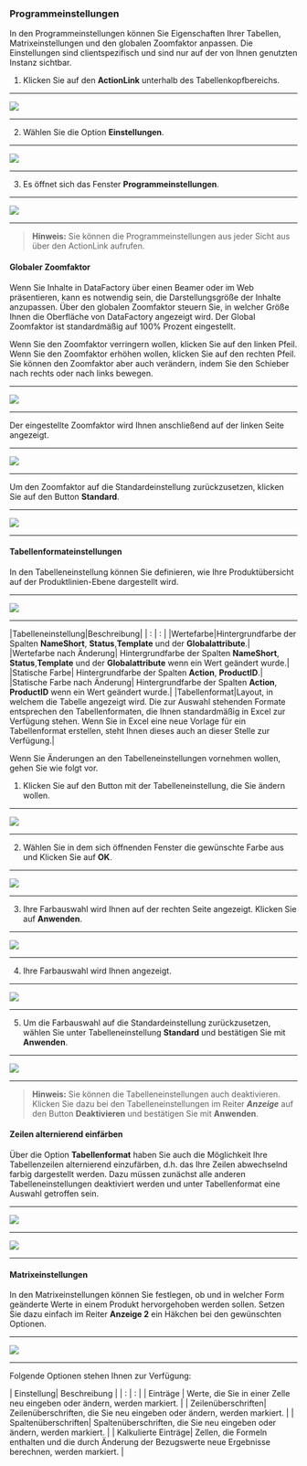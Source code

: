 ### Programmeinstellungen
In den Programmeinstellungen können Sie Eigenschaften Ihrer Tabellen, Matrixeinstellungen und den globalen Zoomfaktor anpassen. Die Einstellungen sind clientspezifisch und sind nur auf der von Ihnen genutzten Instanz sichtbar.

1) Klicken Sie auf den **ActionLink** unterhalb des Tabellenkopfbereichs.

---
![](/Pictures/Excel-Client/Fabrik/Programmeinstellungen/programmeinstellungen_1.png)

---

2) Wählen Sie die Option **Einstellungen**.

---
![](/Pictures/Excel-Client/Fabrik/Programmeinstellungen/programmeinstellungen_2.png)

---

3) Es öffnet sich das Fenster **Programmeinstellungen**.

---
![](/Pictures/Excel-Client/Fabrik/Programmeinstellungen/programmeinstellungen_3.png)

---

>**Hinweis:** Sie können die Programmeinstellungen aus jeder Sicht aus über den ActionLink aufrufen.

#### Globaler Zoomfaktor

Wenn Sie Inhalte in DataFactory über einen Beamer oder im Web präsentieren, kann es notwendig sein, die Darstellungsgröße der Inhalte anzupassen. Über den globalen Zoomfaktor steuern Sie, in welcher Größe Ihnen die Oberfläche von DataFactory angezeigt wird. Der Global Zoomfaktor ist standardmäßig auf 100% Prozent eingestellt. 

Wenn Sie den Zoomfaktor verringern wollen, klicken Sie auf den linken Pfeil. Wenn Sie den Zoomfaktor erhöhen wollen, klicken Sie auf den rechten Pfeil. Sie können den Zoomfaktor aber auch verändern, indem Sie den Schieber nach rechts oder nach links bewegen.

---
![](/Pictures/Excel-Client/Fabrik/Programmeinstellungen/programmeinstellungen_4.png)

---

Der eingestellte Zoomfaktor wird Ihnen anschließend auf der linken Seite angezeigt.

---
![](/Pictures/Excel-Client/Fabrik/Programmeinstellungen/programmeinstellungen_5.png)

---

Um den Zoomfaktor auf die Standardeinstellung zurückzusetzen, klicken Sie auf den Button **Standard**.

---
![](/Pictures/Excel-Client/Fabrik/Programmeinstellungen/programmeinstellungen_6.png)

---

#### Tabellenformateinstellungen

In den Tabelleneinstellung können Sie definieren, wie Ihre Produktübersicht auf der Produktlinien-Ebene dargestellt wird.

---
![](/Pictures/Excel-Client/Fabrik/Programmeinstellungen/programmeinstellungen_7.png)

---

|Tabelleneinstellung|Beschreibung|
| : | : |
|Wertefarbe|Hintergrundfarbe der Spalten **NameShort**, **Status**,**Template** und der **Globalattribute**.|
|Wertefarbe nach Änderung| Hintergrundfarbe der Spalten **NameShort**, **Status**,**Template** und der **Globalattribute** wenn ein Wert geändert wurde.|
|Statische Farbe| Hintergrundfarbe der Spalten **Action**, **ProductID**.|
|Statische Farbe nach Änderung| Hintergrundfarbe der Spalten **Action**, **ProductID** wenn ein Wert geändert wurde.|
|Tabellenformat|Layout, in welchem die Tabelle angezeigt wird. Die zur Auswahl stehenden Formate entsprechen den Tabellenformaten, die Ihnen standardmäßig in Excel zur Verfügung stehen. Wenn Sie in Excel eine neue Vorlage für ein Tabellenformat erstellen, steht Ihnen dieses auch an dieser Stelle zur Verfügung.|

Wenn Sie Änderungen an den Tabelleneinstellungen vornehmen wollen, gehen Sie wie folgt vor.

1) Klicken Sie auf den Button mit der Tabelleneinstellung, die Sie ändern wollen.

---
![](/Pictures/Excel-Client/Fabrik/Programmeinstellungen/programmeinstellungen_8.png)

---

2) Wählen Sie in dem sich öffnenden Fenster die gewünschte Farbe aus und Klicken Sie auf **OK**.

---
![](/Pictures/Excel-Client/Fabrik/Programmeinstellungen/programmeinstellungen_9.png)

---

3) Ihre Farbauswahl wird Ihnen auf der rechten Seite angezeigt. Klicken Sie auf **Anwenden**.

---
![](/Pictures/Excel-Client/Fabrik/Programmeinstellungen/programmeinstellungen_10.png)

---

4) Ihre Farbauswahl wird Ihnen angezeigt.

---
![](/Pictures/Excel-Client/Fabrik/Programmeinstellungen/programmeinstellungen_11.png)

---

5) Um die Farbauswahl auf die Standardeinstellung zurückzusetzen, wählen Sie unter Tabelleneinstellung **Standard** und bestätigen Sie mit **Anwenden**.

---
![](/Pictures/Excel-Client/Fabrik/Programmeinstellungen/programmeinstellungen_12.png)

---

> **Hinweis:** Sie können die Tabelleneinstellungen auch deaktivieren. Klicken Sie dazu bei den Tabelleneinstellungen im Reiter ***Anzeige*** auf den Button **Deaktivieren** und bestätigen Sie mit **Anwenden**.

#### Zeilen alternierend einfärben

Über die Option **Tabellenformat** haben Sie auch die Möglichkeit Ihre Tabellenzeilen alternierend einzufärben, d.h. das Ihre Zeilen abwechselnd farbig dargestellt werden. Dazu müssen zunächst alle anderen Tabelleneinstellungen deaktiviert werden und unter Tabellenformat eine Auswahl getroffen sein.

---
![](/Pictures/Excel-Client/Fabrik/Programmeinstellungen/programmeinstellungen_13.png)

---
![](/Pictures/Excel-Client/Fabrik/Programmeinstellungen/programmeinstellungen_14.png)

---

#### Matrixeinstellungen

In den Matrixeinstellungen können Sie festlegen, ob und in welcher Form geänderte Werte in einem Produkt hervorgehoben werden sollen. Setzen Sie dazu einfach im Reiter **Anzeige 2** ein Häkchen bei den gewünschten Optionen.

---
![](/Pictures/Excel-Client/Fabrik/Programmeinstellungen/programmeinstellungen_15.png)

---

Folgende Optionen stehen Ihnen zur Verfügung:

| Einstellung| Beschreibung |
| : | : | 
| Einträge | Werte, die Sie in einer Zelle neu eingeben oder ändern, werden markiert. |
| Zeilenüberschriften| Zeilenüberschriften, die Sie neu eingeben oder ändern, werden markiert. |
| Spaltenüberschriften| Spaltenüberschriften, die Sie neu eingeben oder ändern, werden markiert. |
| Kalkulierte Einträge| Zellen, die Formeln enthalten und die durch Änderung der Bezugswerte neue Ergebnisse berechnen, werden markiert. |